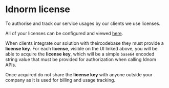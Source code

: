 # Idnorm license

To authorise and track our service usages by our clients we use licenses.

All of your licenses can be configured and viewed [here](https://www.idnorm.com/licenses).

When clients integrate our solution with theircodebase they must provide a **license key**. For each **license**, visible on the UI linked above,
you will be able to acquire the **license key**, which will be a simple `base64` encoded string value that must be provided for
authorization when calling Idnom APIs.

Once acquired do not share the **license key** with anyone outside your company as it is used for billing and usage tracking.
